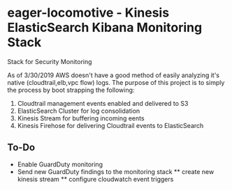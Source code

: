 # eager-locomotive - Kinesis ElasticSearch Kibana Monitoring Stack
Stack for  Security Monitoring

As of 3/30/2019 AWS doesn't have a good method of easily analyzing it's native (cloudtrail,elb,vpc flow) logs. The purpose of this project is to simply the process by boot strapping the following:

1. Cloudtrail management events enabled and delivered to S3
2. ElasticSearch Cluster for log consolidation
3. Kinesis Stream for buffering incoming eents
4. Kinesis Firehose for delivering Cloudtrail events to ElasticSearch


## To-Do

* Enable GuardDuty monitoring
* Send new GuardDuty findings to the monitoring stack
** create new kinesis stream 
** configure cloudwatch event triggers
